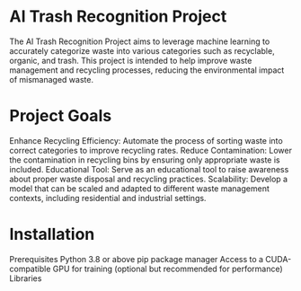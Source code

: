 # AI Trash Recognition Project

The AI Trash Recognition Project aims to leverage machine learning to accurately categorize waste into various categories       such as recyclable, organic, and trash. This project is intended to help improve waste management and recycling processes,      reducing the environmental impact of mismanaged waste.

# Project Goals
Enhance Recycling Efficiency: Automate the process of sorting waste into correct categories to improve recycling rates.
Reduce Contamination: Lower the contamination in recycling bins by ensuring only appropriate waste is included.
Educational Tool: Serve as an educational tool to raise awareness about proper waste disposal and recycling practices.
Scalability: Develop a model that can be scaled and adapted to different waste management contexts, including residential and industrial settings.

# Installation
Prerequisites
Python 3.8 or above
pip package manager
Access to a CUDA-compatible GPU for training (optional but recommended for performance)
Libraries

